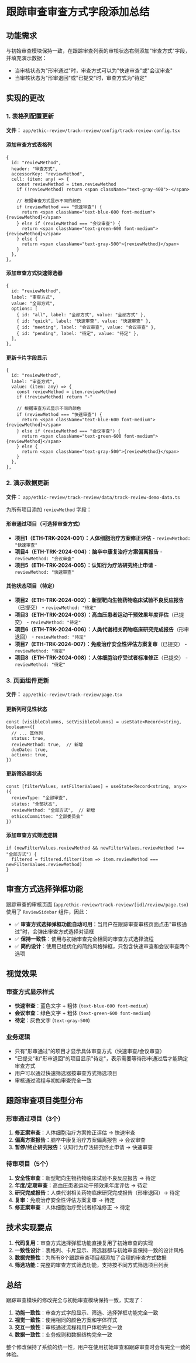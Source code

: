 # 跟踪审查审查方式字段添加总结

## 功能需求
与初始审查模块保持一致，在跟踪审查列表的审核状态右侧添加"审查方式"字段，并填充演示数据：
- 当审核状态为"形审通过"时，审查方式可以为"快速审查"或"会议审查"
- 当审核状态为"形审退回"或"已提交"时，审查方式为"待定"

## 实现的更改

### 1. 表格列配置更新
**文件：** `app/ethic-review/track-review/config/track-review-config.tsx`

#### 添加审查方式表格列
```tsx
{
  id: "reviewMethod",
  header: "审查方式",
  accessorKey: "reviewMethod",
  cell: (item: any) => {
    const reviewMethod = item.reviewMethod
    if (!reviewMethod) return <span className="text-gray-400">-</span>
    
    // 根据审查方式显示不同的颜色
    if (reviewMethod === "快速审查") {
      return <span className="text-blue-600 font-medium">{reviewMethod}</span>
    } else if (reviewMethod === "会议审查") {
      return <span className="text-green-600 font-medium">{reviewMethod}</span>
    } else {
      return <span className="text-gray-500">{reviewMethod}</span>
    }
  },
},
```

#### 添加审查方式快速筛选器
```tsx
{
  id: "reviewMethod",
  label: "审查方式",
  value: "全部方式",
  options: [
    { id: "all", label: "全部方式", value: "全部方式" },
    { id: "quick", label: "快速审查", value: "快速审查" },
    { id: "meeting", label: "会议审查", value: "会议审查" },
    { id: "pending", label: "待定", value: "待定" },
  ],
},
```

#### 更新卡片字段显示
```tsx
{
  id: "reviewMethod",
  label: "审查方式",
  value: (item: any) => {
    const reviewMethod = item.reviewMethod
    if (!reviewMethod) return "-"
    
    // 根据审查方式显示不同的颜色
    if (reviewMethod === "快速审查") {
      return <span className="text-blue-600 font-medium">{reviewMethod}</span>
    } else if (reviewMethod === "会议审查") {
      return <span className="text-green-600 font-medium">{reviewMethod}</span>
    } else {
      return <span className="text-gray-500">{reviewMethod}</span>
    }
  },
},
```

### 2. 演示数据更新
**文件：** `app/ethic-review/track-review/data/track-review-demo-data.ts`

为所有项目添加 `reviewMethod` 字段：

#### 形审通过项目（可选择审查方式）
- **项目1（ETH-TRK-2024-001）：人体细胞治疗方案修正评估** - `reviewMethod: "快速审查"`
- **项目4（ETH-TRK-2024-004）：脑卒中康复治疗方案偏离报告** - `reviewMethod: "会议审查"`
- **项目5（ETH-TRK-2024-005）：认知行为疗法研究终止申请** - `reviewMethod: "快速审查"`

#### 其他状态项目（待定）
- **项目2（ETH-TRK-2024-002）：新型靶向生物药物临床试验不良反应报告**（已提交） - `reviewMethod: "待定"`
- **项目3（ETH-TRK-2024-003）：高血压患者运动干预效果年度评估**（已提交） - `reviewMethod: "待定"`
- **项目6（ETH-TRK-2024-006）：人类代谢相关药物临床研究完成报告**（形审退回） - `reviewMethod: "待定"`
- **项目7（ETH-TRK-2024-007）：免疫治疗安全性评估方案复审**（已提交） - `reviewMethod: "待定"`
- **项目8（ETH-TRK-2024-008）：人体细胞治疗受试者标准修正**（已提交） - `reviewMethod: "待定"`

### 3. 页面组件更新
**文件：** `app/ethic-review/track-review/page.tsx`

#### 更新列可见性状态
```tsx
const [visibleColumns, setVisibleColumns] = useState<Record<string, boolean>>({
  // ... 其他列
  status: true,
  reviewMethod: true,  // 新增
  dueDate: true,
  actions: true,
})
```

#### 更新筛选器状态
```tsx
const [filterValues, setFilterValues] = useState<Record<string, any>>({
  reviewType: "全部审查",
  status: "全部状态",
  reviewMethod: "全部方式",  // 新增
  ethicsCommittee: "全部委员会"
})
```

#### 添加审查方式筛选逻辑
```tsx
if (newFilterValues.reviewMethod && newFilterValues.reviewMethod !== "全部方式") {
  filtered = filtered.filter(item => item.reviewMethod === newFilterValues.reviewMethod)
}
```

## 审查方式选择弹框功能

跟踪审查的审核页面 (`app/ethic-review/track-review/[id]/review/page.tsx`) 使用了 `ReviewSidebar` 组件，因此：

- ✅ **审查方式选择弹框功能自动可用**：当用户在跟踪审查审核页面点击"审核通过"时，会弹出审查方式选择对话框
- ✅ **保持一致性**：使用与初始审查完全相同的审查方式选择流程
- ✅ **简约设计**：使用已经优化的简约风格弹框，只包含快速审查和会议审查两个选项

## 视觉效果

### 审查方式显示样式
- **快速审查**：蓝色文字 + 粗体 (`text-blue-600 font-medium`)
- **会议审查**：绿色文字 + 粗体 (`text-green-600 font-medium`)
- **待定**：灰色文字 (`text-gray-500`)

### 业务逻辑
- 只有"形审通过"的项目才显示具体审查方式（快速审查/会议审查）
- "已提交"和"形审退回"的项目显示"待定"，表示需要等待形审通过后才能确定审查方式
- 用户可以通过快速筛选器按审查方式筛选项目
- 审核通过流程与初始审查完全一致

## 跟踪审查项目类型分布

### 形审通过项目（3个）
1. **修正案审查**：人体细胞治疗方案修正评估 → 快速审查
2. **偏离方案报告**：脑卒中康复治疗方案偏离报告 → 会议审查  
3. **暂停/终止研究报告**：认知行为疗法研究终止申请 → 快速审查

### 待审项目（5个）
1. **安全性审查**：新型靶向生物药物临床试验不良反应报告 → 待定
2. **年度/定期审查**：高血压患者运动干预效果年度评估 → 待定
3. **研究完成报告**：人类代谢相关药物临床研究完成报告（形审退回）→ 待定
4. **复审**：免疫治疗安全性评估方案复审 → 待定
5. **修正案审查**：人体细胞治疗受试者标准修正 → 待定

## 技术实现要点

1. **代码复用**：审查方式选择弹框功能直接复用了初始审查的实现
2. **一致性设计**：表格列、卡片显示、筛选器都与初始审查保持一致的设计风格
3. **数据完整性**：为所有8个跟踪审查项目都添加了合理的审查方式数据
4. **筛选功能**：完整的审查方式筛选功能，支持按不同方式筛选项目列表

## 总结

跟踪审查模块的修改完全与初始审查模块保持一致，实现了：

1. **功能一致性**：审查方式字段显示、筛选、选择弹框功能完全一致
2. **视觉一致性**：使用相同的颜色方案和字体样式
3. **交互一致性**：审核通过流程和用户体验完全一致
4. **数据一致性**：业务规则和数据结构完全一致

整个修改保持了系统的统一性，用户在使用初始审查和跟踪审查时会有完全一致的体验。 
 